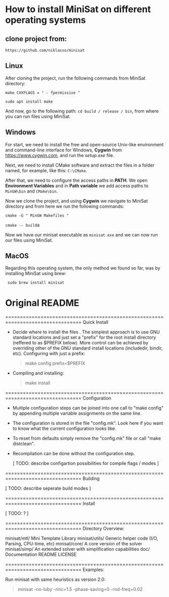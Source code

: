 # How to install MiniSat on different operating systems

## clone project from:
``` https://github.com/niklasso/minisat ```

## Linux
After cloning the project, run the following commands from MiniSat directory:

``` make CXXFLAGS = " - fpermissive " ```

``` sudo apt install make ```

And now, go to the following path: ``` cd build / release / bin ```, from where you can run files using MiniSat.

## Windows
For start, we need to install the free and open-source Unix-like environment and command-line interface for Windows, **Cygwin** from https://www.cygwin.com, and run the *setup.exe* file.

Next, we need to install CMake software and extract the files in a folder named, for example, like this: ``` C:\CMake ```.

After that, we need to configure the access paths in **PATH**. We open **Environment Variables** and in **Path variable** we add access paths to ``` MinGW\bin ``` and ``` CMake\bin ```.

Now we clone the project, and using **Cygwin** we navigate to MiniSat directory and from here we run the following commands:

``` cmake -G " MinGW Makefiles " ```

``` cmake -- build ```a

Now we have our minisat executable as ``` minisat.exe ``` and we can now run our files using MiniSat.


## MacOS
Regarding this operating system, the only method we found so far, was by installing MiniSat using brew:

``` sudo brew install minisat```






# Original README
================================================================================
Quick Install

- Decide where to install the files . The simplest approach is to use
  GNU standard locations and just set a "prefix" for the root install
  directory (reffered to as $PREFIX below). More control can be
  achieved by overriding other of the GNU standard install locations
  (includedir, bindir, etc). Configuring with just a prefix:

  > make config prefix=$PREFIX

- Compiling and installing:

  > make install

================================================================================
Configuration

- Multiple configuration steps can be joined into one call to "make
  config" by appending multiple variable assignments on the same line.

- The configuration is stored in the file "config.mk". Look here if
  you want to know what the current configuration looks like.

- To reset from defaults simply remove the "config.mk" file or call
  "make distclean".

- Recompilation can be done without the configuration step.

  [ TODO: describe configartion possibilities for compile flags / modes ]

================================================================================
Building

  [ TODO: describe seperate build modes ]

================================================================================
Install

  [ TODO: ? ]

================================================================================
Directory Overview:

minisat/mtl/            Mini Template Library
minisat/utils/          Generic helper code (I/O, Parsing, CPU-time, etc)
minisat/core/           A core version of the solver
minisat/simp/           An extended solver with simplification capabilities
doc/                    Documentation
README
LICENSE

================================================================================
Examples:

Run minisat with same heuristics as version 2.0:

> minisat <cnf-file> -no-luby -rinc=1.5 -phase-saving=0 -rnd-freq=0.02
